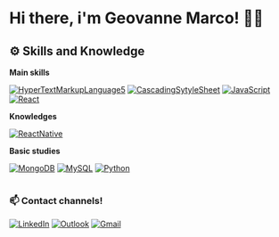 # Hi there, i'm Geovanne Marco! 👋🏾



## <strong>⚙️ Skills and Knowledge </strong> 

<strong>Main skills</strong><br>

[![HyperTextMarkupLanguage5](https://img.shields.io/badge/HTML5-e34c26?style=for-the-badge&logo=html5&logoColor=white)](https://www.w3schools.com/html/)
[![CascadingSytyleSheet](https://img.shields.io/badge/CSS3-blue?style=for-the-badge&logo=css3&logoColor=white)](https://www.w3schools.com/css/)
[![JavaScript](https://img.shields.io/badge/JavaScript-e1af24?style=for-the-badge&logo=javascript&logoColor=white)](https://www.w3schools.com/js)
[![React](https://img.shields.io/badge/React-00758a?style=for-the-badge&logo=react&logoColor=white)](https://react.dev/learn)

<strong>Knowledges</strong><br>

[![ReactNative](https://img.shields.io/badge/React_Native-20232A?style=for-the-badge&logo=react&logoColor=61DAFB)](https://reactnative.dev/docs/getting-started)
[![]()]()

<strong>Basic studies</strong><br>

[![MongoDB](https://img.shields.io/badge/MongoDB-4EA94B?style=for-the-badge&logo=mongodb&logoColor=white)](https://www.w3schools.com/mongodb)
[![MySQL](https://img.shields.io/badge/MySQL-00000F?style=for-the-badge&logo=mysql&logoColor=white)](https://www.w3schools.com/MySQL)
[![Python](https://img.shields.io/badge/Python-3776AB?style=for-the-badge&logo=python&logoColor=white)](https://www.w3schools.com/python)
[![]()]()

#
### 📫 Contact channels!

[![LinkedIn](https://img.shields.io/badge/LinkedIn-0077B5?style=for-the-badge&logo=linkedin&logoColor=white)](https://www.linkedin.com/in/geovanne-marco-531998160/)
[![Outlook](https://img.shields.io/badge/-Outlook-%23333?style=for-the-badge&logo=Microsoft+Outlook&logoColor=white)](mailto:geovanne_marco@hotmail.com)
[![Gmail](https://img.shields.io/badge/Gmail-D14836?style=for-the-badge&logo=gmail&logoColor=white)](mailto:geovanne.marco@gmail.com)

##

<!--
- 🔭 I’m currently working on ...
- 🌱 I’m currently learning ...
- 👯 I’m looking to collaborate on ...
- 🤔 I’m looking for help with ...
- 💬 Ask me about ...
- 📫 How to reach me: ...
- 😄 Pronouns: ...
- ⚡ Fun fact: ...
-->
